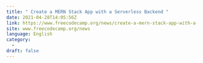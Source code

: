 ```yaml
---
title: " Create a MERN Stack App with a Serverless Backend "
date: 2021-04-28T14:05:56Z
link: https://www.freecodecamp.org/news/create-a-mern-stack-app-with-a-serverless-backend/?utm_medium=RSS&utm_source=news.12bit.vn
site: www.freecodecamp.org/news
language: English
category:
  -   
draft: false
---
```

